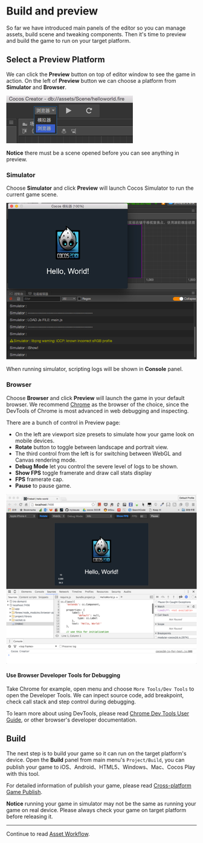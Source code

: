 # Build and preview

So far we have introduced main panels of the editor so you can manage assets, build scene and tweaking components. Then it's time to preview and build the game to run on your target platform.

## Select a Preview Platform

We can click the **Preview** button on top of editor window to see the game in action. On the left of **Preview** button we can choose a platform from **Simulator** and **Browser**.

![select platform](preview-build/select-platform.png)

**Notice** there must be a scene opened before you can see anything in preview.

### Simulator

Choose **Simulator** and click **Preview** will launch Cocos Simulator to run the current game scene.

![simulator](preview-build/simulator.png)

When running simulator, scripting logs will be shown in **Console** panel.

### Browser

Choose **Browser** and click **Preview** will launch the game in your default browser. We recommend [Chrome](http://google.com/chrome) as the browser of the choice, since the DevTools of Chrome is most advanced in web debugging and inspecting.

There are a bunch of control in Preview page:

- On the left are viewport size presets to simulate how your game look on mobile devices.
- **Rotate** button to toggle between landscape and portrait view.
- The third control from the left is for switching between WebGL and Canvas rendering mode.
- **Debug Mode** let you control the severe level of logs to be shown.
- **Show FPS** toggle framerate and draw call stats display
- **FPS** framerate cap.
- **Pause** to pause game.

![browser](preview-build/browser.png)

#### Use Browser Developer Tools for Debugging

Take Chrome for example, open menu and choose `More Tools/Dev Tools` to open the Developer Tools. We can inpect source code, add breakpoint, check call stack and step control during debugging.

To learn more about using DevTools, please read [Chrome Dev Tools User Guide](https://developer.chrome.com/devtools), or other browser's developer documentation.

## Build

The next step is to build your game so it can run on the target platform's device. Open the **Build** panel from main menu's `Project/Build`, you can publish your game to iOS、Android、HTML5、Windows、Mac、Cocos Play with this tool.

For detailed information of publish your game, please read [Cross-platform Game Publish](../publish/index.md).

**Notice** running your game in simulator may not be the same as running your game on real device. Please always check your game on target platform before releasing it.

<hr>

Continue to read [Asset Workflow](../asset-workflow/index.md).